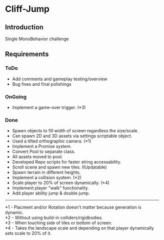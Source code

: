# Cliff-Jump

## Introduction
Single MonoBehavior challenge

## Requirements

### ToDo
- Add comments and gameplay testing/overview
- Bug fixes and final polishings

### OnGoing
- Implement a game-over trigger. (*3)

### Done
- Spawn objects to fill width of screen regardless the size/scale.
- Can spawn 2D and 3D assets via settings scriptable object.
- Used a tilted orthographic camera. (*1)
- Implement a Promise system.
- Convert Pool to separate class.
- All assets moved to pool.
- Developed Repo scripts for faster string accessability.
- Scroll scene and spawn new tiles. (IUpdatable)
- Spawn terrain in different heights.
- Implement a collision system. (*2)
- Scale player to 20% of screen dynamically. (*4)
- Implement player "walk" functionality.
- Add player ability jump & double jump.

---

*1 - Placment and/or Rotation doesn't matter because generation is dynamic. <br>
*2 - Without using build-in colliders/rigidbodies. <br>
*3 - When touching side of tiles or bottom of screen. <br>
*4 - Takes the landscape scale and depending on that player dynamically sets scale to 20% of it.
